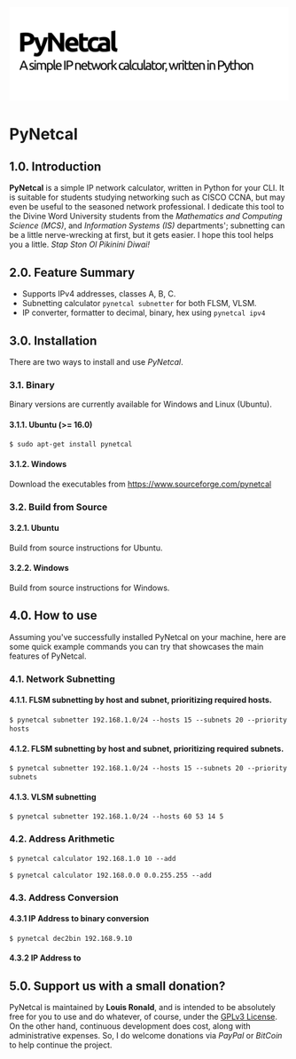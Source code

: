 ![PyNetcal](res/header.png)

# PyNetcal

## 1.0. Introduction

**PyNetcal** is a simple IP network calculator, written in Python for your CLI. It is suitable for students studying networking such as CISCO CCNA, but may even be useful to the seasoned network professional. I dedicate this tool to the Divine Word University students from the *Mathematics and Computing Science (MCS)*, and *Information Systems (IS)* departments'; subnetting can be a little nerve-wrecking at first, but it gets easier. I hope this tool helps you a little. *Stap Ston Ol Pikinini Diwai!*

## 2.0. Feature Summary

- Supports IPv4 addresses, classes A, B, C.
- Subnetting calculator `pynetcal subnetter` for both FLSM, VLSM.
- IP converter, formatter to decimal, binary, hex using `pynetcal ipv4`



## 3.0. Installation

There are two ways to install and use *PyNetcal*.

### 3.1. Binary

Binary versions are currently available for Windows and Linux (Ubuntu).

#### 3.1.1. Ubuntu (>= 16.0)

```shell
$ sudo apt-get install pynetcal
```

#### 3.1.2. Windows

Download the executables from  https://www.sourceforge.com/pynetcal

### 3.2. Build from Source

#### 3.2.1. Ubuntu

Build from source instructions for Ubuntu.

#### 3.2.2. Windows

Build from source instructions for Windows.

## 4.0. How to use

Assuming you've successfully installed PyNetcal on your machine, here are some quick example commands you can try that showcases the main features of PyNetcal.

### 4.1. Network Subnetting



#### 4.1.1. FLSM subnetting by host and subnet, prioritizing required hosts.

```shell
$ pynetcal subnetter 192.168.1.0/24 --hosts 15 --subnets 20 --priority hosts
```

#### 4.1.2. FLSM subnetting by host and subnet, prioritizing required subnets.

```shell
$ pynetcal subnetter 192.168.1.0/24 --hosts 15 --subnets 20 --priority subnets
```

#### 4.1.3. VLSM subnetting

```shell
$ pynetcal subnetter 192.168.1.0/24 --hosts 60 53 14 5
```



### 4.2. Address Arithmetic

```shell
$ pynetcal calculator 192.168.1.0 10 --add
```

```shell
$ pynetcal calculator 192.168.0.0 0.0.255.255 --add
```



### 4.3. Address Conversion

#### 4.3.1 IP Address to binary conversion

```shell
$ pynetcal dec2bin 192.168.9.10
```



#### 4.3.2 IP Address to 



## 5.0. Support us with a small donation?

PyNetcal is maintained by **Louis Ronald**, and is intended to be absolutely free for you to use and do whatever, of course, under the [GPLv3 License](LICENSE.md). On the other hand, continuous development does cost, along with administrative expenses. So, I do welcome donations via *PayPal* or *BitCoin* to help continue the project.









